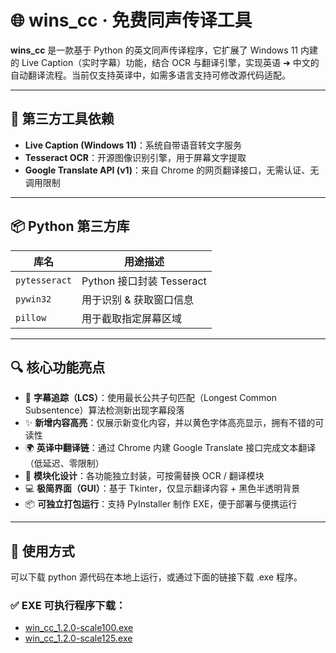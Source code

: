 # 🌐 wins_cc · 免费同声传译工具

**wins_cc** 是一款基于 Python 的英文同声传译程序，它扩展了 Windows 11 内建的 Live Caption（实时字幕）功能，结合 OCR 与翻译引擎，实现英语 ➜ 中文的自动翻译流程。当前仅支持英译中，如需多语言支持可修改源代码适配。

---

## 🧩 第三方工具依赖

- **Live Caption (Windows 11)**：系统自带语音转文字服务
- **Tesseract OCR**：开源图像识别引擎，用于屏幕文字提取
- **Google Translate API (v1)**：来自 Chrome 的网页翻译接口，无需认证、无调用限制

---

## 📦 Python 第三方库

| 库名           | 用途描述                  |
|----------------|--------------------------|
| `pytesseract`  | Python 接口封装 Tesseract |
| `pywin32`      | 用于识别 & 获取窗口信息    |
| `pillow`       | 用于截取指定屏幕区域       |

---

## 🔍 核心功能亮点

- 🧠 **字幕追踪（LCS）**：使用最长公共子句匹配（Longest Common Subsentence）算法检测新出现字幕段落
- ✨ **新增内容高亮**：仅展示新变化内容，并以黄色字体高亮显示，拥有不错的可读性
- 🌍 **英译中翻译链**：通过 Chrome 内建 Google Translate 接口完成文本翻译（低延迟、零限制）
- 🧱 **模块化设计**：各功能独立封装，可按需替换 OCR / 翻译模块
- 💻 **极简界面（GUI）**：基于 Tkinter，仅显示翻译内容 + 黑色半透明背景
- 📦 **可独立打包运行**：支持 PyInstaller 制作 EXE，便于部署与便携运行

---

## 🚀 使用方式

可以下载 python 源代码在本地上运行，或通过下面的链接下载 .exe 程序。

### ✅ EXE 可执行程序下载：

- [win_cc_1.2.0-scale100.exe](https://www.mediafire.com/file/n7geptx7g0wxdag/wins_cc_1.2.0-scale100.exe/file)
- [win_cc_1.2.0-scale125.exe](https://www.mediafire.com/file/wx31qotdfet8pe2/wins_cc_1.2.0-scale125.exe/file)
